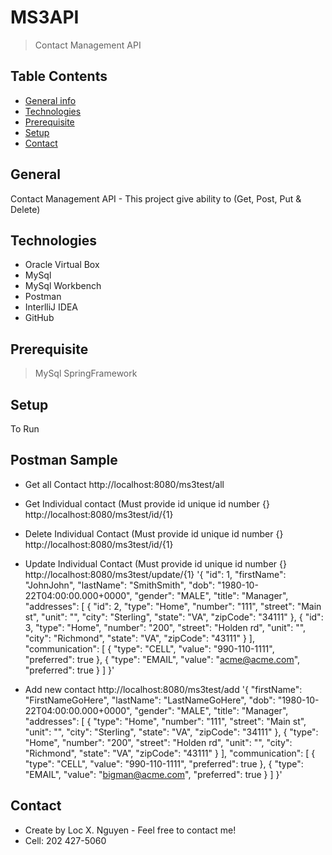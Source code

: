 # MS3API
> Contact Management API 

## Table Contents
* [General info](#general-info)
* [Technologies](#technolgoies)
* [Prerequisite](#prerequisite)
* [Setup](#Setup)
* [Contact](Contact)

## General
Contact Management API - This project give ability to (Get, Post, Put & Delete)

## Technologies
* Oracle Virtual Box 
* MySql 
* MySql Workbench
* Postman 
* InterlliJ IDEA
* GitHub

## Prerequisite
> MySql 
> SpringFramework

## Setup
To Run 

## Postman Sample
* Get all Contact
http://localhost:8080/ms3test/all

* Get Individual contact (Must provide id unique id number {}
http://localhost:8080/ms3test/id/{1}

* Delete Individual Contact (Must provide id unique id number {}
http://localhost:8080/ms3test/id/{1}

* Update Individual Contact (Must provide id unique id number {}
http://localhost:8080/ms3test/update/{1}
'{
    "id": 1,
    "firstName": "JohnJohn",
    "lastName": "SmithSmith",
    "dob": "1980-10-22T04:00:00.000+0000",
    "gender": "MALE",
    "title": "Manager",
    "addresses": [
        {
            "id": 2,
            "type": "Home",
            "number": "111",
            "street": "Main st",
            "unit": "",
            "city": "Sterling",
            "state": "VA",
            "zipCode": "34111"
        },
        {
            "id": 3,
            "type": "Home",
            "number": "200",
            "street": "Holden rd",
            "unit": "",
            "city": "Richmond",
            "state": "VA",
            "zipCode": "43111"
        }
    ],
    "communication": [
        {
            "type": "CELL",
            "value": "990-110-1111",
            "preferred": true
        },
        {
            "type": "EMAIL",
            "value": "acme@acme.com",
            "preferred": true
        }
    ]
}'

* Add new contact
http://localhost:8080/ms3test/add
'{
    "firstName": "FirstNameGoHere",
    "lastName": "LastNameGoHere",
    "dob": "1980-10-22T04:00:00.000+0000",
    "gender": "MALE",
    "title": "Manager",
    "addresses": [
        {
            "type": "Home",
            "number": "111",
            "street": "Main st",
            "unit": "",
            "city": "Sterling",
            "state": "VA",
            "zipCode": "34111"
        },
        {
            "type": "Home",
            "number": "200",
            "street": "Holden rd",
            "unit": "",
            "city": "Richmond",
            "state": "VA",
            "zipCode": "43111"
        }
    ],
    "communication": [
        {
            "type": "CELL",
            "value": "990-110-1111",
            "preferred": true
        },
        {
            "type": "EMAIL",
            "value": "bigman@acme.com",
            "preferred": true
        }
    ]
}'

## Contact
* Create by Loc X. Nguyen - Feel free to contact me! 
* Cell:  202 427-5060


